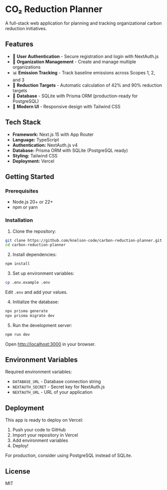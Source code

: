 # CO₂ Reduction Planner

A full-stack web application for planning and tracking organizational carbon reduction initiatives.

## Features

- 🔐 **User Authentication** - Secure registration and login with NextAuth.js
- 🏢 **Organization Management** - Create and manage multiple organizations
- 📊 **Emission Tracking** - Track baseline emissions across Scopes 1, 2, and 3
- 🎯 **Reduction Targets** - Automatic calculation of 42% and 90% reduction targets
- 💾 **Database** - SQLite with Prisma ORM (production-ready for PostgreSQL)
- 🎨 **Modern UI** - Responsive design with Tailwind CSS

## Tech Stack

- **Framework:** Next.js 15 with App Router
- **Language:** TypeScript
- **Authentication:** NextAuth.js v4
- **Database:** Prisma ORM with SQLite (PostgreSQL ready)
- **Styling:** Tailwind CSS
- **Deployment:** Vercel

## Getting Started

### Prerequisites

- Node.js 20+ or 22+
- npm or yarn

### Installation

1. Clone the repository:
```bash
git clone https://github.com/knelson-code/carbon-reduction-planner.git
cd carbon-reduction-planner
```

2. Install dependencies:
```bash
npm install
```

3. Set up environment variables:
```bash
cp .env.example .env
```

Edit `.env` and add your values.

4. Initialize the database:
```bash
npx prisma generate
npx prisma migrate dev
```

5. Run the development server:
```bash
npm run dev
```

Open [http://localhost:3000](http://localhost:3000) in your browser.

## Environment Variables

Required environment variables:

- `DATABASE_URL` - Database connection string
- `NEXTAUTH_SECRET` - Secret key for NextAuth.js
- `NEXTAUTH_URL` - URL of your application

## Deployment

This app is ready to deploy on Vercel:

1. Push your code to GitHub
2. Import your repository in Vercel
3. Add environment variables
4. Deploy!

For production, consider using PostgreSQL instead of SQLite.

## License

MIT
